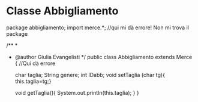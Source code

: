 # Classe Abbigliamento
package abbigliamento;
import merce.*; //qui mi dà errore! Non mi trova il package

/**
 *
 * @author Giulia Evangelisti
 */
public class Abbigliamento extends Merce { //Qui dà errore

    char taglia;
    String genere;
    int IDabb;
      void setTaglia (char tg){
        this.taglia=tg;}
      
    void getTaglia(){
        System.out.println(this.taglia);
    }
}
